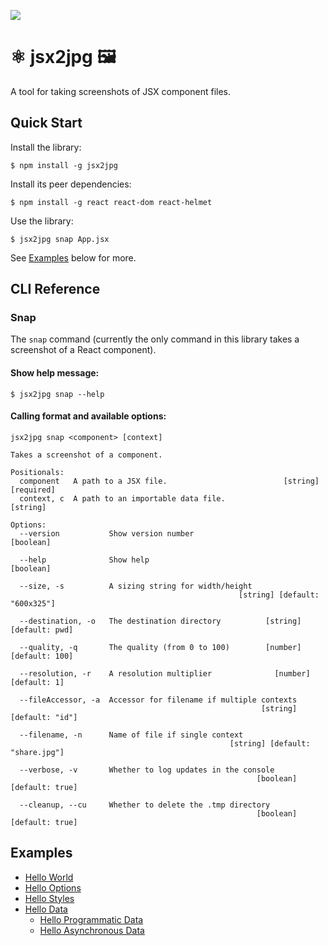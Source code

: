 ![](https://www.politico.com/interactives/cdn/images/badge.svg)

# ⚛️ jsx2jpg 🖼️

A tool for taking screenshots of JSX component files.

## Quick Start

Install the library:
```
$ npm install -g jsx2jpg
```

Install its peer dependencies:
```
$ npm install -g react react-dom react-helmet
```

Use the library:

```
$ jsx2jpg snap App.jsx
```

See [Examples](#examples) below for more.

## CLI Reference

### Snap

The `snap` command (currently the only command in this library takes a screenshot of a React component).

#### Show help message:

```
$ jsx2jpg snap --help
```

#### Calling format and available options:

```
jsx2jpg snap <component> [context]

Takes a screenshot of a component.

Positionals:
  component   A path to a JSX file.                          [string] [required]
  context, c  A path to an importable data file.                        [string]

Options:
  --version           Show version number                              [boolean]

  --help              Show help                                        [boolean]

  --size, -s          A sizing string for width/height
                                                   [string] [default: "600x325"]

  --destination, -o   The destination directory          [string] [default: pwd]

  --quality, -q       The quality (from 0 to 100)        [number] [default: 100]

  --resolution, -r    A resolution multiplier              [number] [default: 1]

  --fileAccessor, -a  Accessor for filename if multiple contexts
                                                        [string] [default: "id"]

  --filename, -n      Name of file if single context
                                                 [string] [default: "share.jpg"]

  --verbose, -v       Whether to log updates in the console
                                                       [boolean] [default: true]

  --cleanup, --cu     Whether to delete the .tmp directory
                                                       [boolean] [default: true]
```

## Examples
- [Hello World](docs/examples/HelloWorld.md)
- [Hello Options](docs/examples/HelloOptions.md)
- [Hello Styles](docs/examples/HelloStyles.md)
- [Hello Data](docs/examples/HelloData.md)
  - [Hello Programmatic Data](docs/examples/HelloData.md#generating-data-programmatically)
  - [Hello Asynchronous Data](docs/examples/HelloData.md#generating-data-asynchronously)
